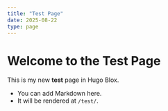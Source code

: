 ```yaml
---
title: "Test Page"
date: 2025-08-22
type: page
---
```

# Welcome to the Test Page

This is my new **test** page in Hugo Blox.

- You can add Markdown here.
- It will be rendered at `/test/`.
